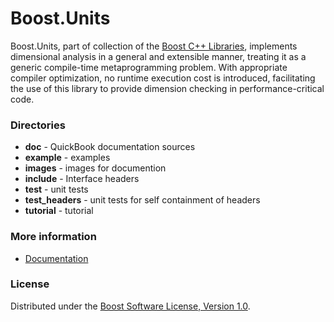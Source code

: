 Boost.Units
===========

Boost.Units, part of collection of the [Boost C++ Libraries](http://github.com/boostorg),
implements dimensional analysis in a general and extensible manner,
treating it as a generic compile-time metaprogramming problem.
With appropriate compiler optimization, no runtime execution cost is introduced,
facilitating the use of this library to provide dimension checking in performance-critical code.

### Directories

* **doc** - QuickBook documentation sources
* **example** - examples
* **images** - images for documention
* **include** - Interface headers
* **test** - unit tests
* **test_headers** - unit tests for self containment of headers
* **tutorial** - tutorial

### More information

* [Documentation](http://boost.org/libs/units)

### License

Distributed under the [Boost Software License, Version 1.0](http://www.boost.org/LICENSE_1_0.txt).
